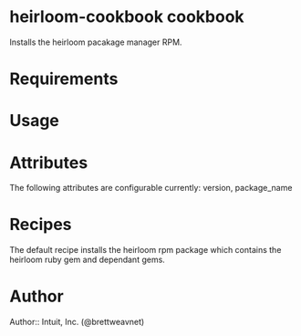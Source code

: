 # heirloom-cookbook cookbook

Installs the heirloom pacakage manager RPM.

# Requirements

# Usage

# Attributes

The following attributes are configurable currently: version, package_name

# Recipes

The default recipe installs the heirloom rpm package which contains the heirloom ruby gem and dependant gems.

# Author

Author:: Intuit, Inc. (@brettweavnet)
